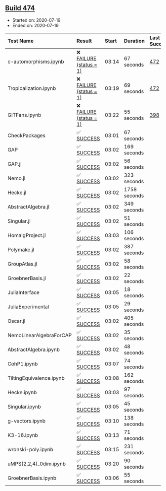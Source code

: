 ## [Build 474](https://oscarci.mathematik.uni-kl.de/job/oscar-stable/474/)

* Started on: 2020-07-19
* Ended on: 2020-07-19

| Test Name    | Result | Start | Duration | Last Success | First Failure |
|:-------------|:-------|:------|:---------|:-------------|:--------------|
| c-automorphisms.ipynb | ❌ [FAILURE (status = 1)](https://oscarci.mathematik.uni-kl.de/job/oscar-stable/474/artifact/logs/build-474/c-automorphisms.ipynb.log) | 03:14 | 67 seconds | [472](https://oscarci.mathematik.uni-kl.de/job/oscar-stable/472/) | [473](https://oscarci.mathematik.uni-kl.de/job/oscar-stable/473/) |
| Tropicalization.ipynb | ❌ [FAILURE (status = 1)](https://oscarci.mathematik.uni-kl.de/job/oscar-stable/474/artifact/logs/build-474/Tropicalization.ipynb.log) | 03:19 | 69 seconds | [472](https://oscarci.mathematik.uni-kl.de/job/oscar-stable/472/) | [473](https://oscarci.mathematik.uni-kl.de/job/oscar-stable/473/) |
| GITFans.ipynb | ❌ [FAILURE (status = 1)](https://oscarci.mathematik.uni-kl.de/job/oscar-stable/474/artifact/logs/build-474/GITFans.ipynb.log) | 03:22 | 55 seconds | [398](https://oscarci.mathematik.uni-kl.de/job/oscar-stable/398/) | [399](https://oscarci.mathematik.uni-kl.de/job/oscar-stable/399/) |
| CheckPackages | ✅ [SUCCESS](https://oscarci.mathematik.uni-kl.de/job/oscar-stable/474/artifact/logs/build-474/CheckPackages.log) | 03:01 | 67 seconds |  |  |
| GAP | ✅ [SUCCESS](https://oscarci.mathematik.uni-kl.de/job/oscar-stable/474/artifact/logs/build-474/GAP.log) | 03:02 | 169 seconds |  |  |
| GAP.jl | ✅ [SUCCESS](https://oscarci.mathematik.uni-kl.de/job/oscar-stable/474/artifact/logs/build-474/GAP.jl.log) | 03:02 | 56 seconds |  |  |
| Nemo.jl | ✅ [SUCCESS](https://oscarci.mathematik.uni-kl.de/job/oscar-stable/474/artifact/logs/build-474/Nemo.jl.log) | 03:02 | 323 seconds |  |  |
| Hecke.jl | ✅ [SUCCESS](https://oscarci.mathematik.uni-kl.de/job/oscar-stable/474/artifact/logs/build-474/Hecke.jl.log) | 03:02 | 1758 seconds |  |  |
| AbstractAlgebra.jl | ✅ [SUCCESS](https://oscarci.mathematik.uni-kl.de/job/oscar-stable/474/artifact/logs/build-474/AbstractAlgebra.jl.log) | 03:02 | 349 seconds |  |  |
| Singular.jl | ✅ [SUCCESS](https://oscarci.mathematik.uni-kl.de/job/oscar-stable/474/artifact/logs/build-474/Singular.jl.log) | 03:02 | 51 seconds |  |  |
| HomalgProject.jl | ✅ [SUCCESS](https://oscarci.mathematik.uni-kl.de/job/oscar-stable/474/artifact/logs/build-474/HomalgProject.jl.log) | 03:03 | 106 seconds |  |  |
| Polymake.jl | ✅ [SUCCESS](https://oscarci.mathematik.uni-kl.de/job/oscar-stable/474/artifact/logs/build-474/Polymake.jl.log) | 03:02 | 387 seconds |  |  |
| GroupAtlas.jl | ✅ [SUCCESS](https://oscarci.mathematik.uni-kl.de/job/oscar-stable/474/artifact/logs/build-474/GroupAtlas.jl.log) | 03:02 | 58 seconds |  |  |
| GroebnerBasis.jl | ✅ [SUCCESS](https://oscarci.mathematik.uni-kl.de/job/oscar-stable/474/artifact/logs/build-474/GroebnerBasis.jl.log) | 03:02 | 22 seconds |  |  |
| JuliaInterface | ✅ [SUCCESS](https://oscarci.mathematik.uni-kl.de/job/oscar-stable/474/artifact/logs/build-474/JuliaInterface.log) | 03:05 | 18 seconds |  |  |
| JuliaExperimental | ✅ [SUCCESS](https://oscarci.mathematik.uni-kl.de/job/oscar-stable/474/artifact/logs/build-474/JuliaExperimental.log) | 03:05 | 29 seconds |  |  |
| Oscar.jl | ✅ [SUCCESS](https://oscarci.mathematik.uni-kl.de/job/oscar-stable/474/artifact/logs/build-474/Oscar.jl.log) | 03:02 | 405 seconds |  |  |
| NemoLinearAlgebraForCAP | ✅ [SUCCESS](https://oscarci.mathematik.uni-kl.de/job/oscar-stable/474/artifact/logs/build-474/NemoLinearAlgebraForCAP.log) | 03:02 | 35 seconds |  |  |
| AbstractAlgebra.ipynb | ✅ [SUCCESS](https://oscarci.mathematik.uni-kl.de/job/oscar-stable/474/artifact/logs/build-474/AbstractAlgebra.ipynb.log) | 03:02 | 48 seconds |  |  |
| CohP1.ipynb | ✅ [SUCCESS](https://oscarci.mathematik.uni-kl.de/job/oscar-stable/474/artifact/logs/build-474/CohP1.ipynb.log) | 03:07 | 74 seconds |  |  |
| TiltingEquivalence.ipynb | ✅ [SUCCESS](https://oscarci.mathematik.uni-kl.de/job/oscar-stable/474/artifact/logs/build-474/TiltingEquivalence.ipynb.log) | 03:08 | 162 seconds |  |  |
| Hecke.ipynb | ✅ [SUCCESS](https://oscarci.mathematik.uni-kl.de/job/oscar-stable/474/artifact/logs/build-474/Hecke.ipynb.log) | 03:03 | 97 seconds |  |  |
| Singular.ipynb | ✅ [SUCCESS](https://oscarci.mathematik.uni-kl.de/job/oscar-stable/474/artifact/logs/build-474/Singular.ipynb.log) | 03:05 | 45 seconds |  |  |
| g-vectors.ipynb | ✅ [SUCCESS](https://oscarci.mathematik.uni-kl.de/job/oscar-stable/474/artifact/logs/build-474/g-vectors.ipynb.log) | 03:10 | 138 seconds |  |  |
| K3-16.ipynb | ✅ [SUCCESS](https://oscarci.mathematik.uni-kl.de/job/oscar-stable/474/artifact/logs/build-474/K3-16.ipynb.log) | 03:13 | 71 seconds |  |  |
| wronski-poly.ipynb | ✅ [SUCCESS](https://oscarci.mathematik.uni-kl.de/job/oscar-stable/474/artifact/logs/build-474/wronski-poly.ipynb.log) | 03:15 | 231 seconds |  |  |
| uMPS(2,2,4)_0dim.ipynb | ✅ [SUCCESS](https://oscarci.mathematik.uni-kl.de/job/oscar-stable/474/artifact/logs/build-474/uMPS-2-2-4-_0dim.ipynb.log) | 03:20 | 90 seconds |  |  |
| GroebnerBasis.ipynb | ✅ [SUCCESS](https://oscarci.mathematik.uni-kl.de/job/oscar-stable/474/artifact/logs/build-474/GroebnerBasis.ipynb.log) | 03:06 | 55 seconds |  |  |
